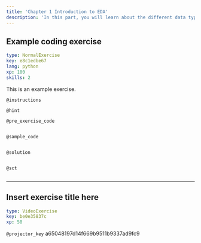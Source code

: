 ```yaml
---
title: 'Chapter 1 Introduction to EDA'
description: 'In this part, you will learn about the different data type, how to transform them and how to use summary statistics to get the most information out of them'
---
```


## Example coding exercise

```yaml
type: NormalExercise
key: e8c1edbe67
lang: python
xp: 100
skills: 2
```

This is an example exercise.

`@instructions`


`@hint`


`@pre_exercise_code`
```{python}

```

`@sample_code`
```{python}

```

`@solution`
```{python}

```

`@sct`
```{python}

```

---

## Insert exercise title here

```yaml
type: VideoExercise
key: be0e35837c
xp: 50
```

`@projector_key`
a65048197d14f669b9511b9337ad9fc9
